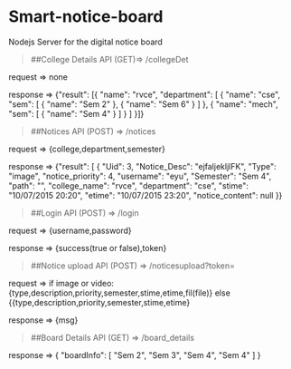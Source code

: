 # Smart-notice-board
Nodejs Server for the digital notice board

> ##College Details API (GET)=> /collegeDet

request => none


response =>
{"result":
[{
      "name": "rvce",
      "department": [
        {
          "name": "cse",
          "sem": [
            {
              "name": "Sem 2"
            },
            {
              "name": "Sem 6"
            }
          ]
        },
        {
          "name": "mech",
          "sem": [
            {
              "name": "Sem 4"
            }
          ]
        }
      ]
    }]}
    
    
    
    
    
    
    
    
    
    
    
> ##Notices API (POST) => /notices

request => {college,department,semester}

response => {"result": [
    {
      "Uid": 3,
      "Notice_Desc": "ejfaljekljlFK",
      "Type": "image",
      "notice_priority": 4,
      "username": "eyu",
      "Semester": "Sem 4",
      "path": "",
      "college_name": "rvce",
      "department": "cse",
      "stime": "10/07/2015 20:20",
      "etime": "10/07/2015 23:20",
      "notice_content": null
    }}







> ##Login API (POST) => /login

request => {username,password}


response =>  {success(true or false),token}





> ##Notice upload API (POST) => /noticesupload?token=

request   =>   if image or video:
                  {type,description,priority,semester,stime,etime,fil(file)}
                else
                   {{type,description,priority,semester,stime,etime}




response   =>   {msg}




> ##Board Details API (GET)  => /board_details

response   =>    {
  "boardInfo": [
    "Sem 2",
    "Sem 3",
    "Sem 4",
    "Sem 4"
  ]
}
